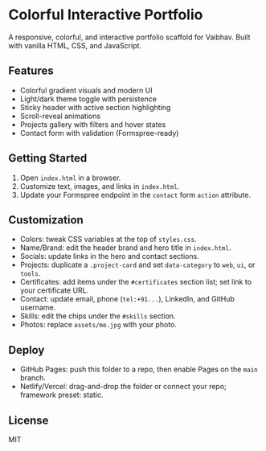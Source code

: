 # Colorful Interactive Portfolio

A responsive, colorful, and interactive portfolio scaffold for Vaibhav. Built with vanilla HTML, CSS, and JavaScript.

## Features

- Colorful gradient visuals and modern UI
- Light/dark theme toggle with persistence
- Sticky header with active section highlighting
- Scroll-reveal animations
- Projects gallery with filters and hover states
- Contact form with validation (Formspree-ready)

## Getting Started

1. Open `index.html` in a browser.
2. Customize text, images, and links in `index.html`.
3. Update your Formspree endpoint in the `contact` form `action` attribute.

## Customization

- Colors: tweak CSS variables at the top of `styles.css`.
- Name/Brand: edit the header brand and hero title in `index.html`.
- Socials: update links in the hero and contact sections.
- Projects: duplicate a `.project-card` and set `data-category` to `web`, `ui`, or `tools`.
- Certificates: add items under the `#certificates` section list; set link to your certificate URL.
- Contact: update email, phone (`tel:+91...`), LinkedIn, and GitHub username.
- Skills: edit the chips under the `#skills` section.
- Photos: replace `assets/me.jpg` with your photo.

## Deploy

- GitHub Pages: push this folder to a repo, then enable Pages on the `main` branch.
- Netlify/Vercel: drag-and-drop the folder or connect your repo; framework preset: static.

## License

MIT


